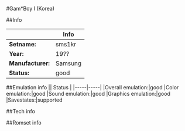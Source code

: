#Gam*Boy I (Korea)

##Info

||Info|
|-----|-----|
|**Setname:**|sms1kr
|**Year:**|19??
|**Manufacturer:**|Samsung
|**Status:**|good

##Emulation info
|| Status |
|-----|-----|
|Overall emulation:|good
|Color emulation:|good
|Sound emulation:|good
|Graphics emulation:|good
|Savestates:|supported

##Tech info

##Romset info

<!--- START OF EDITED COMMENT DO NOT TOUCH TEXT ABOVE-->
